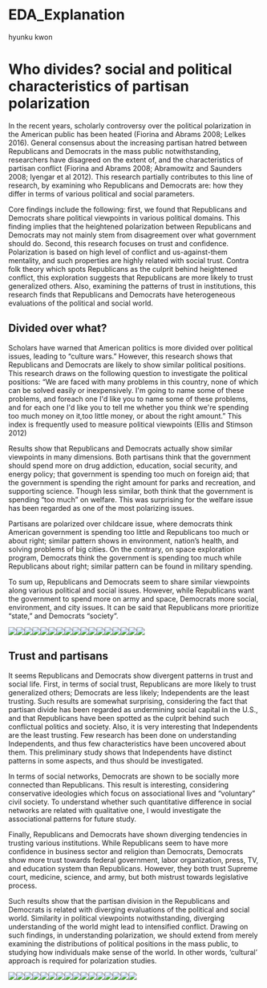EDA\_Explanation
================
hyunku kwon

Who divides? social and political characteristics of partisan polarization
==========================================================================

In the recent years, scholarly controversy over the political polarization in the American public has been heated (Fiorina and Abrams 2008; Lelkes 2016). General consensus about the increasing partisan hatred between Republicans and Democrats in the mass public notwithstanding, researchers have disagreed on the extent of, and the characteristics of partisan conflict (Fiorina and Abrams 2008; Abramowitz and Saunders 2008; Iyengar et al 2012). This research partially contributes to this line of research, by examining who Republicans and Democrats are: how they differ in terms of various political and social parameters.

Core findings include the following: first, we found that Republicans and Democrats share political viewpoints in various political domains. This finding implies that the heightened polarization between Republicans and Democrats may not mainly stem from disagreement over what government should do. Second, this research focuses on trust and confidence. Polarization is based on high level of conflict and us-against-them mentality, and such properties are highly related with social trust. Contra folk theory which spots Republicans as the culprit behind heightened conflict, this exploration suggests that Republicans are more likely to trust generalized others. Also, examining the patterns of trust in institutions, this research finds that Republicans and Democrats have heterogeneous evaluations of the political and social world.

Divided over what?
------------------

Scholars have warned that American politics is more divided over political issues, leading to “culture wars.” However, this research shows that Republicans and Democrats are likely to show similar political positions. This research draws on the following question to investigate the political positions: “We are faced with many problems in this country, none of which can be solved easily or inexpensively. I'm going to name some of these problems, and foreach one I'd like you to name some of these problems, and for each one I'd like you to tell me whether you think we're spending too much money on it,too little money, or about the right amount.” This index is frequently used to measure political viewpoints (Ellis and Stimson 2012)

Results show that Republicans and Democrats actually show similar viewpoints in many dimensions. Both partisans think that the government should spend more on drug addiction, education, social security, and energy policy; that government is spending too much on foreign aid; that the government is spending the right amount for parks and recreation, and supporting science. Though less similar, both think that the government is spending “too much” on welfare. This was surprising for the welfare issue has been regarded as one of the most polarizing issues.

Partisans are polarized over childcare issue, where democrats think American government is spending too little and Republicans too much or about right; similar pattern shows in environment, nation’s health, and solving problems of big cities. On the contrary, on space exploration program, Democrats think the government is spending too much while Republicans about right; similar pattern can be found in military spending.

To sum up, Republicans and Democrats seem to share similar viewpoints along various political and social issues. However, while Republicans want the government to spend more on army and space, Democrats more social, environment, and city issues. It can be said that Republicans more prioritize “state,” and Democrats “society”.

![](Exploration_write_up_files/figure-markdown_github/unnamed-chunk-2-1.png)![](Exploration_write_up_files/figure-markdown_github/unnamed-chunk-2-2.png)![](Exploration_write_up_files/figure-markdown_github/unnamed-chunk-2-3.png)![](Exploration_write_up_files/figure-markdown_github/unnamed-chunk-2-4.png)![](Exploration_write_up_files/figure-markdown_github/unnamed-chunk-2-5.png)![](Exploration_write_up_files/figure-markdown_github/unnamed-chunk-2-6.png)![](Exploration_write_up_files/figure-markdown_github/unnamed-chunk-2-7.png)![](Exploration_write_up_files/figure-markdown_github/unnamed-chunk-2-8.png)![](Exploration_write_up_files/figure-markdown_github/unnamed-chunk-2-9.png)![](Exploration_write_up_files/figure-markdown_github/unnamed-chunk-2-10.png)![](Exploration_write_up_files/figure-markdown_github/unnamed-chunk-2-11.png)![](Exploration_write_up_files/figure-markdown_github/unnamed-chunk-2-12.png)![](Exploration_write_up_files/figure-markdown_github/unnamed-chunk-2-13.png)![](Exploration_write_up_files/figure-markdown_github/unnamed-chunk-2-14.png)![](Exploration_write_up_files/figure-markdown_github/unnamed-chunk-2-15.png)![](Exploration_write_up_files/figure-markdown_github/unnamed-chunk-2-16.png)![](Exploration_write_up_files/figure-markdown_github/unnamed-chunk-2-17.png)

Trust and partisans
-------------------

It seems Republicans and Democrats show divergent patterns in trust and social life. First, in terms of social trust, Republicans are more likely to trust generalized others; Democrats are less likely; Independents are the least trusting. Such results are somewhat surprising, considering the fact that partisan divide has been regarded as undermining social capital in the U.S., and that Republicans have been spotted as the culprit behind such conflictual politics and society. Also, it is very interesting that Independents are the least trusting. Few research has been done on understanding Independents, and thus few characteristics have been uncovered about them. This preliminary study shows that Independents have distinct patterns in some aspects, and thus should be investigated.

In terms of social networks, Democrats are shown to be socially more connected than Republicans. This result is interesting, considering conservative ideologies which focus on associational lives and “voluntary” civil society. To understand whether such quantitative difference in social networks are related with qualitative one, I would investigate the associational patterns for future study.

Finally, Republicans and Democrats have shown diverging tendencies in trusting various institutions. While Republicans seem to have more confidence in business sector and religion than Democrats, Democrats show more trust towards federal government, labor organization, press, TV, and education system than Republicans. However, they both trust Supreme court, medicine, science, and army, but both mistrust towards legislative process.

Such results show that the partisan division in the Republicans and Democrats is related with diverging evaluations of the political and social world. Similarity in political viewpoints notwithstanding, diverging understanding of the world might lead to intensified conflict. Drawing on such findings, in understanding polarization, we should extend from merely examining the distributions of political positions in the mass public, to studying how individuals make sense of the world. In other words, ‘cultural’ approach is required for polarization studies.

![](Exploration_write_up_files/figure-markdown_github/unnamed-chunk-3-1.png)![](Exploration_write_up_files/figure-markdown_github/unnamed-chunk-3-2.png)![](Exploration_write_up_files/figure-markdown_github/unnamed-chunk-3-3.png)![](Exploration_write_up_files/figure-markdown_github/unnamed-chunk-3-4.png)![](Exploration_write_up_files/figure-markdown_github/unnamed-chunk-3-5.png)![](Exploration_write_up_files/figure-markdown_github/unnamed-chunk-3-6.png)![](Exploration_write_up_files/figure-markdown_github/unnamed-chunk-3-7.png)![](Exploration_write_up_files/figure-markdown_github/unnamed-chunk-3-8.png)![](Exploration_write_up_files/figure-markdown_github/unnamed-chunk-3-9.png)![](Exploration_write_up_files/figure-markdown_github/unnamed-chunk-3-10.png)![](Exploration_write_up_files/figure-markdown_github/unnamed-chunk-3-11.png)![](Exploration_write_up_files/figure-markdown_github/unnamed-chunk-3-12.png)![](Exploration_write_up_files/figure-markdown_github/unnamed-chunk-3-13.png)![](Exploration_write_up_files/figure-markdown_github/unnamed-chunk-3-14.png)![](Exploration_write_up_files/figure-markdown_github/unnamed-chunk-3-15.png)![](Exploration_write_up_files/figure-markdown_github/unnamed-chunk-3-16.png)
